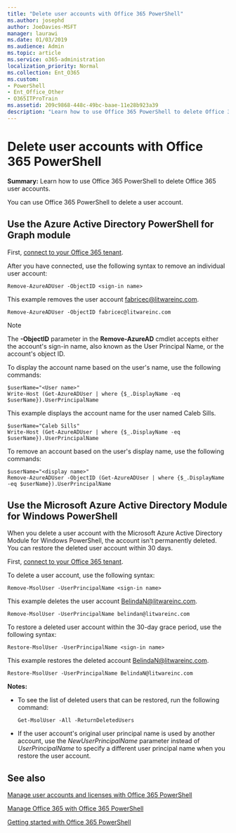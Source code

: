 ```yaml
---
title: "Delete user accounts with Office 365 PowerShell"
ms.author: josephd
author: JoeDavies-MSFT
manager: laurawi
ms.date: 01/03/2019
ms.audience: Admin
ms.topic: article
ms.service: o365-administration
localization_priority: Normal
ms.collection: Ent_O365
ms.custom: 
- PowerShell
- Ent_Office_Other
- O365ITProTrain
ms.assetid: 209c9868-448c-49bc-baae-11e28b923a39
description: "Learn how to use Office 365 PowerShell to delete Office 365 user accounts."
---
```


# Delete user accounts with Office 365 PowerShell

**Summary:**  Learn how to use Office 365 PowerShell to delete Office 365 user accounts.
  
You can use Office 365 PowerShell to delete a user account.

   
## Use the Azure Active Directory PowerShell for Graph module

First, [connect to your Office 365 tenant](connect-to-office-365-powershell.md#connect-with-the-azure-active-directory-powershell-for-graph-module).

After you have connected, use the following syntax to remove an individual user account:
  
```
Remove-AzureADUser -ObjectID <sign-in name>
```

This example removes the user account fabricec@litwareinc.com.
  
```
Remove-AzureADUser -ObjectID fabricec@litwareinc.com
```

> [!NOTE]
> The **-ObjectID** parameter in the **Remove-AzureAD** cmdlet accepts either the account's sign-in name, also known as the User Principal Name, or the account's object ID.
  
To display the account name based on the user's name, use the following commands:
  
```
$userName="<User name>"
Write-Host (Get-AzureADUser | where {$_.DisplayName -eq $userName}).UserPrincipalName
```

This example displays the account name for the user named Caleb Sills.
  
```
$userName="Caleb Sills"
Write-Host (Get-AzureADUser | where {$_.DisplayName -eq $userName}).UserPrincipalName
```

To remove an account based on the user's display name, use the following commands:
  
```
$userName="<display name>"
Remove-AzureADUser -ObjectID (Get-AzureADUser | where {$_.DisplayName -eq $userName}).UserPrincipalName
```

## Use the Microsoft Azure Active Directory Module for Windows PowerShell

When you delete a user account with the Microsoft Azure Active Directory Module for Windows PowerShell, the account isn't permanently deleted. You can restore the deleted user account within 30 days.

First, [connect to your Office 365 tenant](connect-to-office-365-powershell.md#connect-with-the-microsoft-azure-active-directory-module-for-windows-powershell).


To delete a user account, use the following syntax:
  
```
Remove-MsolUser -UserPrincipalName <sign-in name>
```

This example deletes the user account BelindaN@litwareinc.com.
  
```
Remove-MsolUser -UserPrincipalName belindan@litwareinc.com
```

To restore a deleted user account within the 30-day grace period, use the following syntax:
  
```
Restore-MsolUser -UserPrincipalName <sign-in name>
```

This example restores the deleted account BelindaN@litwareinc.com.
  
```
Restore-MsolUser -UserPrincipalName BelindaN@litwareinc.com
```

 **Notes:**
  
- To see the list of deleted users that can be restored, run the following command:
    
  ```
  Get-MsolUser -All -ReturnDeletedUsers
  ```

- If the user account's original user principal name is used by another account, use the _NewUserPrincipalName_ parameter instead of _UserPrincipalName_ to specify a different user principal name when you restore the user account.


## See also

[Manage user accounts and licenses with Office 365 PowerShell](manage-user-accounts-and-licenses-with-office-365-powershell.md)
  
[Manage Office 365 with Office 365 PowerShell](manage-office-365-with-office-365-powershell.md)
  
[Getting started with Office 365 PowerShell](getting-started-with-office-365-powershell.md)


